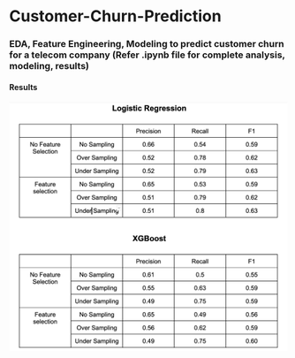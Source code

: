# Customer-Churn-Prediction


### EDA, Feature Engineering, Modeling to predict customer churn for a telecom company (Refer .ipynb file for complete analysis, modeling, results)

#### Results

<img src = "Final Results.png">
